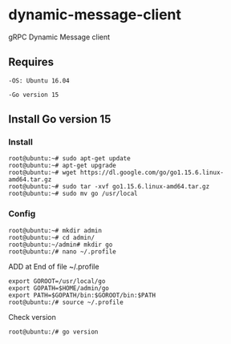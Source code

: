 # dynamic-message-client
gRPC Dynamic Message client
## Requires
`-OS: Ubuntu 16.04`

`-Go version 15`
## Install Go version 15
### Install
~~~
root@ubuntu:~# sudo apt-get update
root@ubuntu:~# apt-get upgrade
root@ubuntu:~# wget https://dl.google.com/go/go1.15.6.linux-amd64.tar.gz
root@ubuntu:~# sudo tar -xvf go1.15.6.linux-amd64.tar.gz
root@ubuntu:~# sudo mv go /usr/local
~~~
### Config
~~~
root@ubuntu:~# mkdir admin
root@ubuntu:~# cd admin/
root@ubuntu:~/admin# mkdir go
root@ubuntu:/# nano ~/.profile
~~~
ADD at End of file ~/.profile
~~~
export GOROOT=/usr/local/go
export GOPATH=$HOME/admin/go
export PATH=$GOPATH/bin:$GOROOT/bin:$PATH
root@ubuntu:/# source ~/.profile
~~~
Check version
~~~
root@ubuntu:/# go version
~~~
